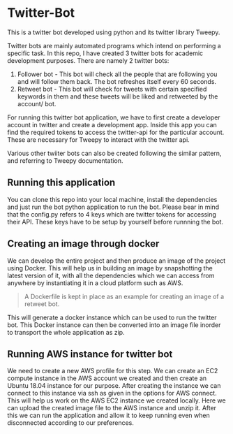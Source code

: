 # Twitter-Bot
This is a twitter bot developed using python and its twitter library Tweepy.

Twitter bots are mainly automated programs which intend on performing a specific task. In this repo,
I have created 3 twitter bots for academic development purposes.
There are namely 2 twitter bots:
1. Follower bot - This bot will check all the people that are following you and will follow them back. The bot refreshes itself every 60 seconds.
2. Retweet bot - This bot will check for tweets with certain specified keywords in them and these tweets will be liked and retweeted by the account/ bot.

For running this twitter bot application, we have to first create a developer account in twitter and create a development app.
Inside this app you can find the required tokens to access the twitter-api for the particular account.
These are necessary for Tweepy to interact with the twitter api.

Various other twiiter bots can also be created following the similar pattern, and referring to Tweepy documentation.

## Running this application

You can clone this repo into your local machine, install the dependencies and just run the bot python application to run the bot.
Please bear in mind that the config.py refers to 4 keys which are twitter tokens for accessing their API. These keys have to be setup by yourself before runnning the bot.

## Creating an image through docker

We can develop the entire project and then produce an image of the project using Docker.
This will help us in building an image by snapshotting the latest version of it, with all the dependencies which we can access from anywhere by instantiating it in a cloud platform such as AWS.

> A Dockerfile is kept in place as an example for creating an image of a retweet bot.

This will generate a docker instance which can be used to run the twitter bot.
This Docker instance can then be converted into an image file inorder to transport the whole application as zip.

## Running AWS instance for twitter bot

We need to create a new AWS profile for this step.
We can create an EC2 compute instance in the AWS account we created and then create an Ubuntu 18.04 instance for our purpose.
After creating the instance we can connect to this instance via ssh as given in the options for AWS connect.
This will help us work on the AWS EC2 instance we created locally.
Here we can upload the created image file to the AWS instance and unzip it.
After this we can run the application and allow it to keep running even when disconnected according to our preferences.

